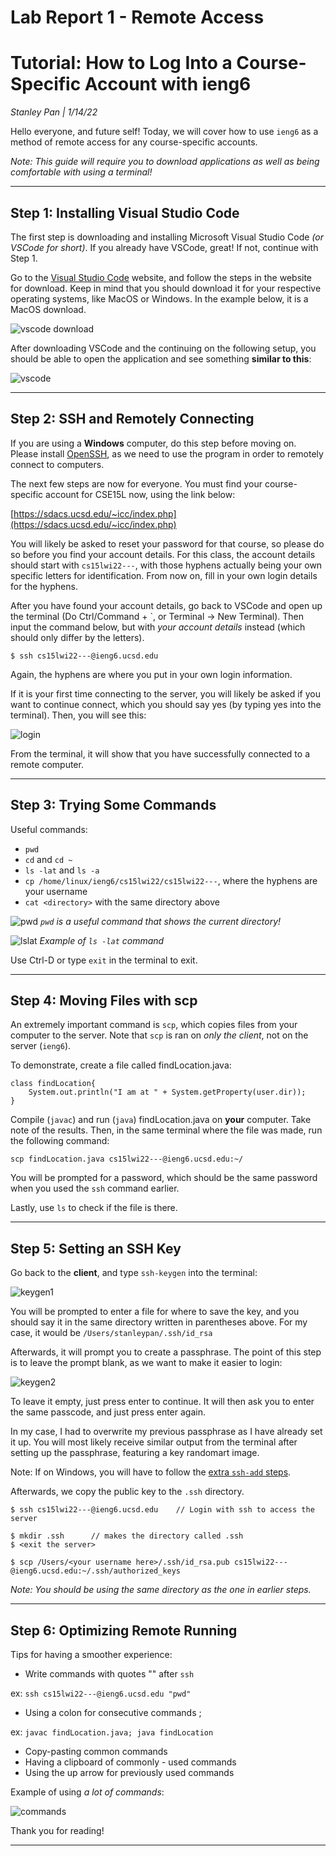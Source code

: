 # Lab Report 1 - Remote Access

# **Tutorial: How to Log Into a Course-Specific Account with ieng6**
*Stanley Pan    |    1/14/22*

Hello everyone, and future self! Today, we will cover how to use `ieng6` as a method of remote access for any course-specific accounts. 

*Note: This guide will require you to download applications as well as being comfortable with using a terminal!*
***
## **Step 1: Installing Visual Studio Code**

The first step is downloading and installing Microsoft Visual Studio Code *(or VSCode for short)*. If you already have VSCode, great! If not, continue with Step 1.


Go to the [Visual Studio Code](https://code.visualstudio.com) website, and follow the steps in the website for download. Keep in mind that you should download it for your respective operating systems, like MacOS or Windows. In the example below, it is a MacOS download.

![vscode download](VSCodeDownload.png)

After downloading VSCode and the continuing on the following setup, you should be able to open the application and see something **similar to this**:

![vscode](VSCode.png)

***
## **Step 2: SSH and Remotely Connecting**

If you are using a **Windows** computer, do this step before moving on. Please install [OpenSSH](https://docs.microsoft.com/en-us/windows-server/administration/openssh/openssh_install_firstuse#install-openssh-using-windows-settings), as we need to use the program in order to remotely connect to computers.

The next few steps are now for everyone. You must find your course-specific account for CSE15L now, using the link below:

[https://sdacs.ucsd.edu/~icc/index.php](https://sdacs.ucsd.edu/~icc/index.php)

You will likely be asked to reset your password for that course, so please do so before you find your account details. For this class, the account details should start with `cs15lwi22---`, with those hyphens actually being your own specific letters for identification. From now on, fill in your own login details for the hyphens.

After you have found your account details, go back to VSCode and open up the terminal (Do Ctrl/Command + `, or Terminal -> New Terminal). Then input the command below, but with *your account details* instead (which should only differ by the letters). 

`$ ssh cs15lwi22---@ieng6.ucsd.edu`

Again, the hyphens are where you put in your own login information.

If it is your first time connecting to the server, you will likely be asked if you want to continue connect, which you should say yes (by typing yes into the terminal). Then, you will see this:

![login](login.png)

From the terminal, it will show that you have successfully connected to a remote computer.

***

## **Step 3: Trying Some Commands**
Useful commands:
- `pwd`
- `cd` and `cd ~`
- `ls -lat` and `ls -a`
- `cp /home/linux/ieng6/cs15lwi22/cs15lwi22---`, where the hyphens are your username
- `cat <directory>` with the same directory above

![pwd](pwd.png)
*`pwd` is a useful command that shows the current directory!*

![lslat](lslat.png)
*Example of `ls -lat` command*

Use Ctrl-D or type `exit` in the terminal to exit.

***

## **Step 4: Moving Files with scp**

An extremely important command is `scp`, which copies files from your computer to the server. Note that `scp` is ran on *only the client*, not on the server (`ieng6`).

To demonstrate, create a file called findLocation.java:

```
class findLocation{
    System.out.println("I am at " + System.getProperty(user.dir));
}
```
Compile (`javac`) and run (`java`) findLocation.java on **your** computer. Take note of the results. Then, in the same terminal where the file was made, run the following command:

`scp findLocation.java cs15lwi22---@ieng6.ucsd.edu:~/`

You will be prompted for a password, which should be the same password when you used the `ssh` command earlier. 

Lastly, use `ls` to check if the file is there.

***

## Step 5: Setting an SSH Key

Go back to the **client**, and type `ssh-keygen` into the terminal:

![keygen1](keygen1.png)

You will be prompted to enter a file for where to save the key, and you should say it in the same directory written in parentheses above. For my case, it would be `/Users/stanleypan/.ssh/id_rsa`

Afterwards, it will prompt you to create a passphrase. The point of this step is to leave the prompt blank, as we want to make it easier to login:

![keygen2](keygen2.png)

To leave it empty, just press enter to continue. It will then ask you to enter the same passcode, and just press enter again.

In my case, I had to overwrite my previous passphrase as I have already set it up. You will most likely receive similar output from the terminal after setting up the passphrase, featuring a key randomart image.

Note: If on Windows, you will have to follow the [extra `ssh-add` steps](https://docs.microsoft.com/en-us/windows-server/administration/openssh/openssh_keymanagement#user-key-generation).

Afterwards, we copy the public key to the `.ssh` directory.

```
$ ssh cs15lwi22---@ieng6.ucsd.edu    // Login with ssh to access the server

$ mkdir .ssh      // makes the directory called .ssh
$ <exit the server>

$ scp /Users/<your username here>/.ssh/id_rsa.pub cs15lwi22---@ieng6.ucsd.edu:~/.ssh/authorized_keys
```
*Note: You should be using the same directory as the one in earlier steps.*

***

## **Step 6: Optimizing Remote Running**

Tips for having a smoother experience:
* Write commands with quotes "" after `ssh`

ex: `ssh cs15lwi22---@ieng6.ucsd.edu "pwd"`
* Using a colon for consecutive commands ;

ex: `javac findLocation.java; java findLocation`
* Copy-pasting common commands
* Having a clipboard of commonly - used commands
* Using the up arrow for previously used commands

Example of using *a lot of commands*:

![commands](commands.png)

Thank you for reading!
***